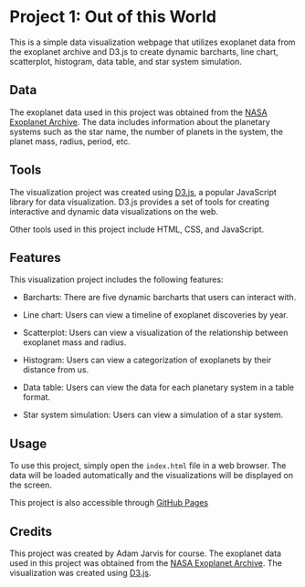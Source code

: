 # Project 1: Out of this World

This is a simple data visualization webpage that utilizes exoplanet data from the exoplanet archive and D3.js to create dynamic barcharts, line chart, scatterplot, histogram, data table, and star system simulation.

## Data

The exoplanet data used in this project was obtained from the [NASA Exoplanet Archive](https://exoplanetarchive.ipac.caltech.edu/). The data includes information about the planetary systems such as the star name, the number of planets in the system, the planet mass, radius, period, etc.

## Tools

The visualization project was created using [D3.js](https://d3js.org/), a popular JavaScript library for data visualization. D3.js provides a set of tools for creating interactive and dynamic data visualizations on the web.

Other tools used in this project include HTML, CSS, and JavaScript.

## Features

This visualization project includes the following features:

- Barcharts: There are five dynamic barcharts that users can interact with.

- Line chart: Users can view a timeline of exoplanet discoveries by year.

- Scatterplot: Users can view a visualization of the relationship between exoplanet mass and radius.

- Histogram: Users can view a categorization of exoplanets by their distance from us.

- Data table: Users can view the data for each planetary system in a table format.

- Star system simulation: Users can view a simulation of a star system.

## Usage

To use this project, simply open the `index.html` file in a web browser. The data will be loaded automatically and the visualizations will be displayed on the screen.

This project is also accessible through [GitHub Pages](http://jarvisar.github.io/datavis-project1)

## Credits

This project was created by Adam Jarvis for  course. The exoplanet data used in this project was obtained from the [NASA Exoplanet Archive](https://exoplanetarchive.ipac.caltech.edu/). The visualization was created using [D3.js](https://d3js.org/).
